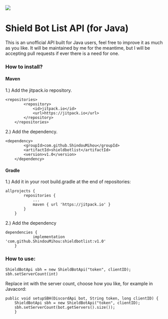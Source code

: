 [![](https://jitpack.io/v/ShindouMihou/shieldbotlist.svg)](https://jitpack.io/#ShindouMihou/shieldbotlist)
# Shield Bot List API (for Java)
This is an unofficial API built for Java users, feel free to improve it as much as you like.
It will be maintained by me for the meantime, but I will be accepting pull requests if ever there is a need for one.

### How to install?

#### Maven

1.) Add the jitpack.io repository.

```
<repositories>
		<repository>
		    <id>jitpack.io</id>
		    <url>https://jitpack.io</url>
		</repository>
	</repositories>
```
  
2.) Add the dependency.

```
<dependency>
	    <groupId>com.github.ShindouMihou</groupId>
	    <artifactId>shieldbotlist</artifactId>
	    <version>v1.0</version>
	</dependency>
```

#### Gradle

1.) Add it in your root build.gradle at the end of repositories:

```
allprojects {
		repositories {
			...
			maven { url 'https://jitpack.io' }
		}
	}
```
  
2.) Add the dependency

```
dependencies {
	        implementation 'com.github.ShindouMihou:shieldbotlist:v1.0'
	}
```
  
### How to use:

```
ShieldBotApi sbh = new ShieldBotApi("token", clientID);
sbh.setServerCount(int)
```

Replace int with the server count, choose how you like, for example in Javacord:

```
public void setupSBH(DiscordApi bot, String token, long clientID) {
    ShieldBotApi sbh = new ShieldBotApi("token", clientID);
    sbh.setServerCount(bot.getServers().size());
    }
```

